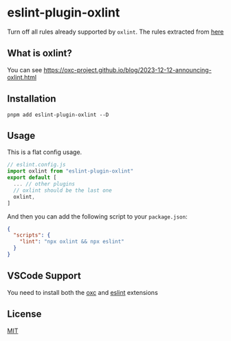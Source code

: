 # eslint-plugin-oxlint

Turn off all rules already supported by `oxlint`. The rules extracted from [here](https://github.com/oxc-project/oxc/blob/main/crates/oxc_linter/src/rules.rs)

## What is oxlint?

You can see https://oxc-project.github.io/blog/2023-12-12-announcing-oxlint.html

## Installation

```shell
pnpm add eslint-plugin-oxlint --D
```

## Usage

This is a flat config usage.

```js
// eslint.config.js
import oxlint from "eslint-plugin-oxlint"
export default [
  ... // other plugins
  // oxlint should be the last one
  oxlint,
]
```

And then you can add the following script to your `package.json`:

```json
{
  "scripts": {
    "lint": "npx oxlint && npx eslint"
  }
}
```

## VSCode Support

You need to install both the [oxc](https://marketplace.visualstudio.com/items?itemName=oxc.oxc-vscode) and [eslint](https://marketplace.visualstudio.com/items?itemName=dbaeumer.vscode-eslint) extensions

## License
[MIT](https://github.com/Dunqing/eslint-plugin-oxlint/blob/main/LICENSE)
